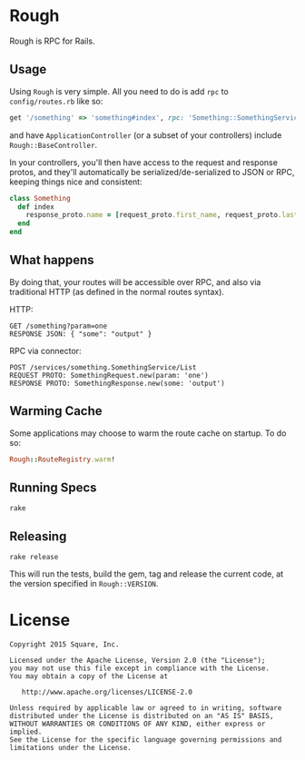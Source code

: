 # Rough

Rough is RPC for Rails.

## Usage

Using `Rough` is very simple.  All you need to do is add `rpc` to
`config/routes.rb` like so:

``` ruby
get '/something' => 'something#index', rpc: 'Something::SomethingService#list'
```

and have `ApplicationController` (or a subset of your controllers) include
`Rough::BaseController`.

In your controllers, you'll then have access to the request and response protos,
and they'll automatically be serialized/de-serialized to JSON or RPC, keeping
things nice and consistent:

``` ruby
class Something
  def index
    response_proto.name = [request_proto.first_name, request_proto.last_name].join(' ')
  end
end
```

## What happens

By doing that, your routes will be accessible over RPC, and also via traditional
HTTP (as defined in the normal routes syntax).

HTTP:

```
GET /something?param=one
RESPONSE JSON: { "some": "output" }
```

RPC via connector:

```
POST /services/something.SomethingService/List
REQUEST PROTO: SomethingRequest.new(param: 'one')
RESPONSE PROTO: SomethingResponse.new(some: 'output')
```

## Warming Cache

Some applications may choose to warm the route cache on startup.  To do so:

``` ruby
Rough::RouteRegistry.warm!
```

## Running Specs

`rake`

## Releasing

`rake release`

This will run the tests, build the gem, tag and release the current code,
at the version specified in `Rough::VERSION`.

License
=======

    Copyright 2015 Square, Inc.

    Licensed under the Apache License, Version 2.0 (the "License");
    you may not use this file except in compliance with the License.
    You may obtain a copy of the License at

       http://www.apache.org/licenses/LICENSE-2.0

    Unless required by applicable law or agreed to in writing, software
    distributed under the License is distributed on an "AS IS" BASIS,
    WITHOUT WARRANTIES OR CONDITIONS OF ANY KIND, either express or implied.
    See the License for the specific language governing permissions and
    limitations under the License.
